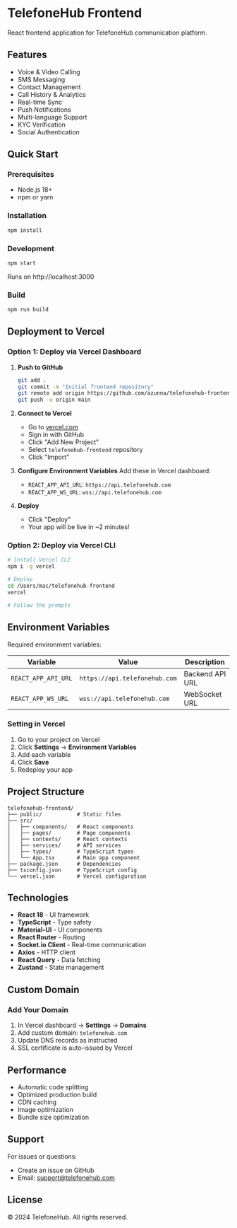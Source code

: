 # TelefoneHub Frontend

React frontend application for TelefoneHub communication platform.

## Features

- Voice & Video Calling
- SMS Messaging
- Contact Management
- Call History & Analytics
- Real-time Sync
- Push Notifications
- Multi-language Support
- KYC Verification
- Social Authentication

## Quick Start

### Prerequisites
- Node.js 18+ 
- npm or yarn

### Installation
```bash
npm install
```

### Development
```bash
npm start
```

Runs on http://localhost:3000

### Build
```bash
npm run build
```

## Deployment to Vercel

### Option 1: Deploy via Vercel Dashboard

1. **Push to GitHub**
   ```bash
   git add .
   git commit -m "Initial frontend repository"
   git remote add origin https://github.com/azunna/telefonehub-frontend.git
   git push -u origin main
   ```

2. **Connect to Vercel**
   - Go to [vercel.com](https://vercel.com)
   - Sign in with GitHub
   - Click "Add New Project"
   - Select `telefonehub-frontend` repository
   - Click "Import"

3. **Configure Environment Variables**
   Add these in Vercel dashboard:
   - `REACT_APP_API_URL`: `https://api.telefonehub.com`
   - `REACT_APP_WS_URL`: `wss://api.telefonehub.com`

4. **Deploy**
   - Click "Deploy"
   - Your app will be live in ~2 minutes!

### Option 2: Deploy via Vercel CLI

```bash
# Install Vercel CLI
npm i -g vercel

# Deploy
cd /Users/mac/telefonehub-frontend
vercel

# Follow the prompts
```

## Environment Variables

Required environment variables:

| Variable | Value | Description |
|---------|-------|-------------|
| `REACT_APP_API_URL` | `https://api.telefonehub.com` | Backend API URL |
| `REACT_APP_WS_URL` | `wss://api.telefonehub.com` | WebSocket URL |

### Setting in Vercel

1. Go to your project on Vercel
2. Click **Settings** → **Environment Variables**
3. Add each variable
4. Click **Save**
5. Redeploy your app

## Project Structure

```
telefonehub-frontend/
├── public/           # Static files
├── src/
│   ├── components/   # React components
│   ├── pages/        # Page components
│   ├── contexts/     # React contexts
│   ├── services/     # API services
│   ├── types/        # TypeScript types
│   └── App.tsx       # Main app component
├── package.json      # Dependencies
├── tsconfig.json     # TypeScript config
└── vercel.json       # Vercel configuration
```

## Technologies

- **React 18** - UI framework
- **TypeScript** - Type safety
- **Material-UI** - UI components
- **React Router** - Routing
- **Socket.io Client** - Real-time communication
- **Axios** - HTTP client
- **React Query** - Data fetching
- **Zustand** - State management

## Custom Domain

### Add Your Domain

1. In Vercel dashboard → **Settings** → **Domains**
2. Add custom domain: `telefonehub.com`
3. Update DNS records as instructed
4. SSL certificate is auto-issued by Vercel

## Performance

- Automatic code splitting
- Optimized production build
- CDN caching
- Image optimization
- Bundle size optimization

## Support

For issues or questions:
- Create an issue on GitHub
- Email: support@telefonehub.com

## License

© 2024 TelefoneHub. All rights reserved.

